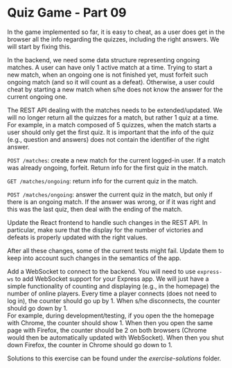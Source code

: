 # Quiz Game - Part 09

In the game implemented so far, it is easy to cheat, as a user does get in
the browser all the info regarding the quizzes, including the right answers.
We will start by fixing this.


In the backend, we need some data structure representing ongoing matches.
A user can have only 1 active match at a time.
Trying to start a new match, when an ongoing one is not finished yet, 
must forfeit such ongoing match (and so it will count as a defeat).
Otherwise, a user could cheat by starting a new match when s/he does not
know the answer for the current ongoing one.  


The REST API dealing with the matches needs to be extended/updated.
We will no longer return all the quizzes for a match, but rather 1 quiz at a time.
For example, in a match composed of 5 quizzes, when the match starts a user should only get
the first quiz.
It is important that the info of the quiz (e.g., question and answers) does not contain the
identifier of the right answer.

`POST /matches`: create a new match for the current logged-in user. If a match was already
ongoing, forfeit. Return info for the first quiz in the match.

`GET /matches/ongoing`: return info for the current quiz in the match.

`POST /matches/ongoing`: answer the current quiz in the match, but only if there is an ongoing
match. If the answer was wrong, or if it was right and this was the last quiz, then deal with
the ending of the match. 

Update the React frontend to handle such changes in the REST API.
In particular, make sure that the display for the number of victories and defeats is properly
updated with the right values.

After all these changes, some of the current tests might fail. Update them to keep into
account such changes in the semantics of the app. 


Add a WebSocket to connect to the backend. 
You will need to use `express-ws` to add WebSocket support for your Express app.
We will just have a simple functionality of 
counting and displaying (e.g., in the homepage) the number of online players.
Every time a player connects (does not need to log in), the counter should go up by 1.
When s/he disconnects, the counter should go down by 1.  
For example, during development/testing, if you open the the homepage with Chrome, the counter
should show 1. When then you open the same page with Firefox, the counter should be 2 on 
both browsers (Chrome would then be automatically updated with WebSocket).
When then you shut down Firefox, the counter in Chrome should go down to 1.  


Solutions to this exercise can be found under the *exercise-solutions* folder. 